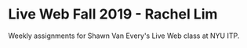# Live Web Fall 2019 - Rachel Lim 

Weekly assignments for Shawn Van Every's Live Web class at NYU ITP. 